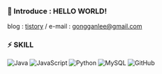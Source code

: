 ### 💬 Introduce : HELLO WORLD!
blog : [tistory](https://gongganlee.tistory.com/ "티스토리") / 
e-mail : gongganlee@gmail.com

<!-- ### 👀 GitHub Stats
![sun_forest's GitHub stats](https://github-readme-stats.vercel.app/api?username=gongganlee&show_icons=true&theme=graywhite)

![Top Langs](https://github-readme-stats.vercel.app/api/top-langs/?username=gongganlee&layout=compact&theme=graywhite)
-->

### ⚡ SKILL
![Java](https://img.shields.io/badge/java-%23ED8B00.svg?style=for-the-badge&logo=openjdk&logoColor=white)   ![JavaScript](https://img.shields.io/badge/javascript-%23323330.svg?style=for-the-badge&logo=javascript&logoColor=%23F7DF1E)  ![Python](https://img.shields.io/badge/python-3670A0?style=for-the-badge&logo=python&logoColor=ffdd54) ![MySQL](https://img.shields.io/badge/mysql-%2300f.svg?style=for-the-badge&logo=mysql&logoColor=white) ![GitHub](https://img.shields.io/badge/github-%23121011.svg?style=for-the-badge&logo=github&logoColor=white) 
